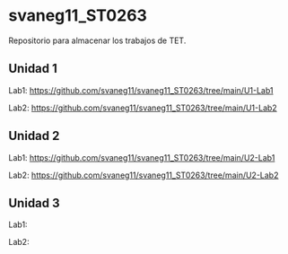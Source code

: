 # svaneg11_ST0263
Repositorio para almacenar los trabajos de TET.


## Unidad 1
Lab1: https://github.com/svaneg11/svaneg11_ST0263/tree/main/U1-Lab1

Lab2: https://github.com/svaneg11/svaneg11_ST0263/tree/main/U1-Lab2

## Unidad 2
Lab1: https://github.com/svaneg11/svaneg11_ST0263/tree/main/U2-Lab1

Lab2: https://github.com/svaneg11/svaneg11_ST0263/tree/main/U2-Lab2

## Unidad 3
Lab1: 

Lab2: 
